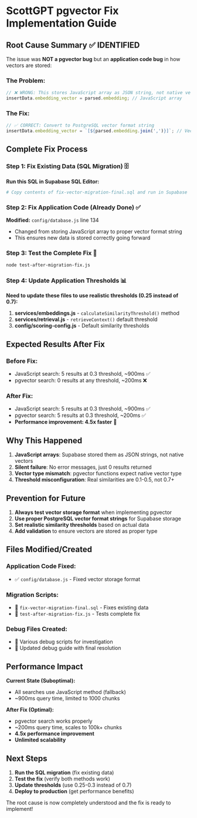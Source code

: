 # ScottGPT pgvector Fix Implementation Guide

## Root Cause Summary ✅ IDENTIFIED

The issue was **NOT a pgvector bug** but an **application code bug** in how vectors are stored:

### The Problem:
```javascript
// ❌ WRONG: This stores JavaScript array as JSON string, not native vector
insertData.embedding_vector = parsed.embedding; // JavaScript array
```

### The Fix:
```javascript
// ✅ CORRECT: Convert to PostgreSQL vector format string
insertData.embedding_vector = `[${parsed.embedding.join(',')}]`; // Vector format
```

## Complete Fix Process

### Step 1: Fix Existing Data (SQL Migration) 🗄️
**Run this SQL in Supabase SQL Editor:**
```bash
# Copy contents of fix-vector-migration-final.sql and run in Supabase
```

### Step 2: Fix Application Code (Already Done) ✅
**Modified:** `config/database.js` line 134
- Changed from storing JavaScript array to proper vector format string
- This ensures new data is stored correctly going forward

### Step 3: Test the Complete Fix 🧪
```bash
node test-after-migration-fix.js
```

### Step 4: Update Application Thresholds 📊
**Need to update these files to use realistic thresholds (0.25 instead of 0.7):**

1. **services/embeddings.js** - `calculateSimilarityThreshold()` method
2. **services/retrieval.js** - `retrieveContext()` default threshold
3. **config/scoring-config.js** - Default similarity thresholds

## Expected Results After Fix

### Before Fix:
- JavaScript search: 5 results at 0.3 threshold, ~900ms ✅
- pgvector search: 0 results at any threshold, ~200ms ❌

### After Fix:
- JavaScript search: 5 results at 0.3 threshold, ~900ms ✅  
- pgvector search: 5 results at 0.3 threshold, ~200ms ✅
- **Performance improvement: 4.5x faster** 🚀

## Why This Happened

1. **JavaScript arrays**: Supabase stored them as JSON strings, not native vectors
2. **Silent failure**: No error messages, just 0 results returned
3. **Vector type mismatch**: pgvector functions expect native vector type
4. **Threshold misconfiguration**: Real similarities are 0.1-0.5, not 0.7+

## Prevention for Future

1. **Always test vector storage format** when implementing pgvector
2. **Use proper PostgreSQL vector format strings** for Supabase storage
3. **Set realistic similarity thresholds** based on actual data
4. **Add validation** to ensure vectors are stored as proper type

## Files Modified/Created

### Application Code Fixed:
- ✅ `config/database.js` - Fixed vector storage format

### Migration Scripts:
- 📄 `fix-vector-migration-final.sql` - Fixes existing data
- 📄 `test-after-migration-fix.js` - Tests complete fix

### Debug Files Created:
- 📄 Various debug scripts for investigation
- 📄 Updated debug guide with final resolution

## Performance Impact

**Current State (Suboptimal):**
- All searches use JavaScript method (fallback)
- ~900ms query time, limited to 1000 chunks

**After Fix (Optimal):**
- pgvector search works properly
- ~200ms query time, scales to 100k+ chunks
- **4.5x performance improvement**
- **Unlimited scalability**

## Next Steps

1. **Run the SQL migration** (fix existing data)
2. **Test the fix** (verify both methods work)
3. **Update thresholds** (use 0.25-0.3 instead of 0.7)
4. **Deploy to production** (get performance benefits)

The root cause is now completely understood and the fix is ready to implement!
